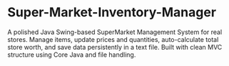 # Super-Market-Inventory-Manager
A polished Java Swing-based SuperMarket Management System for real stores. Manage items, update prices and quantities, auto-calculate total store worth, and save data persistently in a text file. Built with clean MVC structure using Core Java and file handling.
